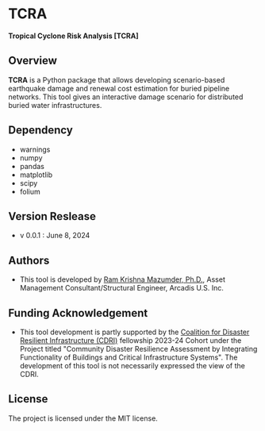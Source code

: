 # TCRA
**Tropical Cyclone Risk Analysis [TCRA]**


Overview
--------
**TCRA** is a Python package that allows developing scenario-based earthquake damage and renewal cost estimation for buried pipeline networks. This tool gives an interactive damage scenario for distributed buried water infrastructures.


Dependency
----------
* warnings
* numpy
* pandas
* matplotlib
* scipy
* folium

Version Reslease
-----------------
* v 0.0.1 : June 8, 2024


Authors
-----------------
* This tool is developed by [Ram Krishna Mazumder, Ph.D.](https://rxm562.github.io/), Asset Management Consultant/Structural Engineer, Arcadis U.S. Inc.

Funding Acknowledgement
----------------------
* This tool development is partly supported by the [Coalition for Disaster Resilient Infrastructure (CDRI)](https://www.cdri.world/) fellowship 2023-24 Cohort under the Project titled "Community Disaster Resilience Assessment by Integrating Functionality of Buildings and Critical Infrastructure Systems". The development of this tool is not necessarily expressed the view of the CDRI.


License
-----------------
The project is licensed under the MIT license.

